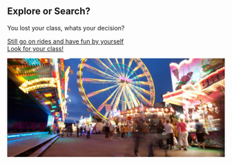 Explore or Search?
--
You lost your class, whats your decision?

[Still go on rides and have fun by yourself](stuck.md)  
[Look for your class!](lost.md)

![image](friendsclass.jpg)